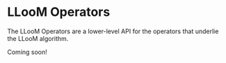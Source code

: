 # LLooM Operators

The LLooM Operators are a lower-level API for the operators that underlie the LLooM algorithm.

Coming soon!